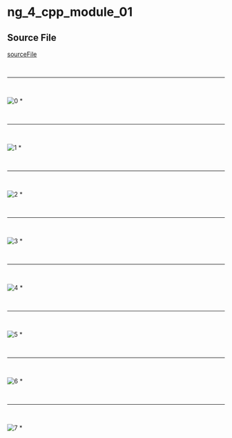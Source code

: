 # ng_4_cpp_module_01
## Source File
[sourceFile](./ng_4_cpp_module_01/src/ng_4_cpp_module_01)

<br/>

- - -

<br/>

![0](./images/ng_4_cpp_module_01-1.png)
* 

<br/>

- - -

<br/>

![1](./images/ng_4_cpp_module_01-2.png)
* 

<br/>

- - -

<br/>

![2](./images/ng_4_cpp_module_01-3.png)
* 

<br/>

- - -

<br/>

![3](./images/ng_4_cpp_module_01-4.png)
* 

<br/>

- - -

<br/>

![4](./images/ng_4_cpp_module_01-5.png)
* 

<br/>

- - -

<br/>

![5](./images/ng_4_cpp_module_01-6.png)
* 

<br/>

- - -

<br/>

![6](./images/ng_4_cpp_module_01-7.png)
* 

<br/>

- - -

<br/>

![7](./images/ng_4_cpp_module_01-8.png)
* 

<br/>

